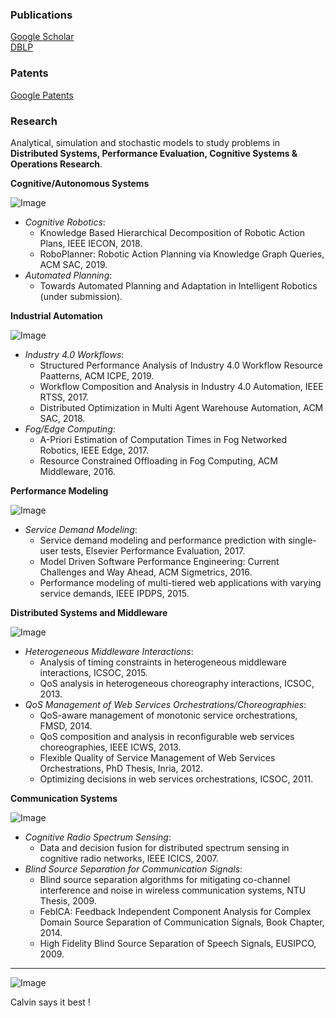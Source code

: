 
### Publications
[Google Scholar](https://scholar.google.com/citations?user=UFFGGzEAAAAJ)  
[DBLP](http://dblp.uni-trier.de/pers/hd/k/Kattepur:Ajay)  


### Patents
[Google Patents](https://patents.google.com/?inventor=ajay+kattepur)  


### Research

Analytical, simulation and stochastic models to study problems in **Distributed Systems, Performance Evaluation, Cognitive Systems & Operations Research**.
 
 
**Cognitive/Autonomous Systems**

![Image](https://ajaykattepur.github.io/ajaykattepur/hierarchy.png)
 
- _Cognitive Robotics_: 
  - Knowledge Based Hierarchical Decomposition of Robotic Action Plans, IEEE IECON, 2018. 
  - RoboPlanner: Robotic Action Planning via Knowledge Graph Queries, ACM SAC, 2019.
- _Automated Planning_: 
  - Towards Automated Planning and Adaptation in Intelligent Robotics (under submission). 
 
 
**Industrial Automation**

 ![Image](https://ajaykattepur.github.io/ajaykattepur/fog.png)
 
- _Industry 4.0 Workflows_: 
  - Structured Performance Analysis of Industry 4.0 Workflow Resource Paatterns, ACM ICPE, 2019. 
  - Workflow Composition and Analysis in Industry 4.0 Automation, IEEE RTSS, 2017. 
  - Distributed Optimization in Multi Agent Warehouse Automation, ACM SAC, 2018.
- _Fog/Edge Computing_: 
  - A-Priori Estimation of Computation Times in Fog Networked Robotics, IEEE Edge, 2017. 
  - Resource Constrained Offloading in Fog Computing, ACM Middleware, 2016. 


**Performance Modeling**

![Image](https://ajaykattepur.github.io/ajaykattepur/performance.png)
  
- _Service Demand Modeling_: 
  - Service demand modeling and performance prediction with single-user tests, Elsevier Performance Evaluation, 2017. 
  - Model Driven Software Performance Engineering: Current Challenges and Way Ahead, ACM Sigmetrics, 2016. 
  - Performance modeling of multi-tiered web applications with varying service demands, IEEE IPDPS, 2015.


**Distributed Systems and Middleware**

![Image](https://ajaykattepur.github.io/ajaykattepur/automata.png)
 
- _Heterogeneous Middleware Interactions_: 
  - Analysis of timing constraints in heterogeneous middleware interactions, ICSOC, 2015. 
  - QoS analysis in heterogeneous choreography interactions, ICSOC, 2013. 
- _QoS Management of Web Services Orchestrations/Choreographies_: 
  - QoS-aware management of monotonic service orchestrations, FMSD, 2014. 
  - QoS composition and analysis in reconfigurable web services choreographies, IEEE ICWS, 2013. 
  - Flexible Quality of Service Management of Web Services Orchestrations, PhD Thesis, Inria, 2012. 
  - Optimizing decisions in web services orchestrations, ICSOC, 2011.


**Communication Systems**

![Image](https://ajaykattepur.github.io/ajaykattepur/comms.png)

- _Cognitive Radio Spectrum Sensing_: 
  - Data and decision fusion for distributed spectrum sensing in cognitive radio networks, IEEE ICICS, 2007.
- _Blind Source Separation for Communication Signals_: 
  - Blind source separation algorithms for mitigating co-channel interference and noise in wireless communication systems, NTU Thesis, 2009. 
  - FebICA: Feedback Independent Component Analysis for Complex Domain Source Separation of Communication Signals, Book Chapter, 2014. 
  - High Fidelity Blind Source Separation of Speech Signals, EUSIPCO, 2009.

* * *
  
 ![Image](https://ajaykattepur.github.io/ajaykattepur/calvin.PNG)

Calvin says it best !
